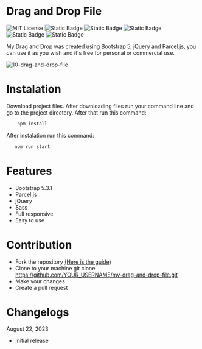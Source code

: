 # Drag and Drop File

![MIT License](https://img.shields.io/badge/Author-S1mon009-blue.svg) ![Static Badge](https://img.shields.io/badge/HTML-html?logo=html5&labelColor=%23595959&color=%23E34F26) ![Static Badge](https://img.shields.io/badge/Sass-Sass?logo=sass&logoColor=%23CC6699&labelColor=%23555&color=%23CC6699) ![Static Badge](https://img.shields.io/badge/Bootstrap-bootstrap?logo=bootstrap&labelColor=%23595959&color=%237952B3) ![Static Badge](https://img.shields.io/badge/jQuery-jQuery?logo=jquery&logoColor=%230769AD&labelColor=%23555&color=%230769AD) ![Static Badge](https://img.shields.io/badge/npm-npm?logo=npm&logoColor=%23CB3837&labelColor=%23555&color=%23CB3837)

My Drag and Drop was created using Bootstrap 5, jQuery and Parcel.js, you can use it as you wish and it's free for personal or commercial use.

![10-drag-and-drop-file](https://github.com/S1mon009/JavaScript/assets/105738321/e170b368-d103-4dc6-a1e8-28b4ba53e52b)

# Instalation

Download project files. After downloading files run your command line and go to the project directory. After that run this command:

```bash
    npm install
```

After instalation run this command:

```bash
   npm run start
```

# Features

- Bootstrap 5.3.1
- Parcel.js
- jQuery
- Sass
- Full responsive
- Easy to use

# Contribution

- Fork the repository [(Here is the guide)](https://docs.github.com/en/get-started/quickstart/fork-a-repo)
- Clone to your machine git clone https://github.com/YOUR_USERNAME/my-drag-and-drop-file.git
- Make your changes
- Create a pull request

# Changelogs

August 22, 2023

- Initial release

